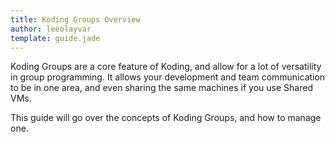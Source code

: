 ```yaml
---
title: Koding Groups Overview
author: leeolayvar
template: guide.jade
---
```



Koding Groups are a core feature of Koding, and allow for a lot of versatility
in group programming. It allows your development and team communication
to be in one area, and even sharing the same machines if you use Shared
VMs.

This guide will go over the concepts of Koding Groups, and how to manage
one.